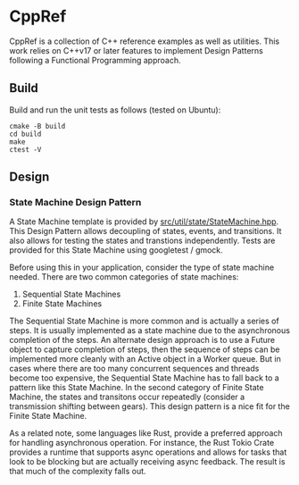 CppRef
======

CppRef is a collection of C++ reference examples as well as utilities.  This work relies
on C++v17 or later features to implement Design Patterns following a Functional Programming
approach.

## Build
Build and run the unit tests as follows (tested on Ubuntu):
```
cmake -B build
cd build
make
ctest -V
```

## Design
### State Machine Design Pattern
A State Machine template is provided by [src/util/state/StateMachine.hpp](src/util/state/StateMachine.hpp).  This Design Pattern allows decoupling of states, events, and transitions.  It also allows for testing the states and transtions independently.  Tests are
provided for this State Machine using googletest / gmock.

Before using this in your application, consider the type of state machine needed. 
There are two common categories of state machines:
1. Sequential State Machines
2. Finite State Machines

The Sequential State Machine is more common and is actually a series of steps.  It is usually implemented as a state machine due to the asynchronous completion of the steps.  An alternate design approach is to use a Future object to capture completion of steps, then the sequence of steps can be implemented more cleanly with an Active object in a Worker queue.  But in cases where there are too many concurrent sequences and threads become too expensive, the Sequential State Machine has to fall back to a pattern like this State Machine.  In the second category of Finite State Machine, the states and transitons occur repeatedly (consider a transmission shifting between gears).  This design pattern is a nice fit for the Finite State Machine.

As a related note, some languages like Rust, provide a preferred approach for handling asynchronous operation.  For instance, the Rust Tokio Crate provides a runtime that supports async operations and allows for tasks that look to be blocking but are actually receiving async feedback.  The result is that much of the complexity falls out.